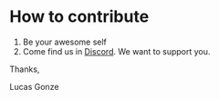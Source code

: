 # How to contribute

1. Be your awesome self
2. Come find us in [Discord](https://discord.com/invite/uCKTg3fTQ6). We want to support you.

Thanks,

Lucas Gonze
